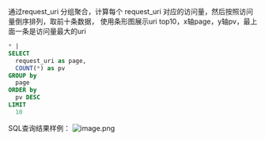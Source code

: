 通过request_uri 分组聚合，计算每个 request_uri 对应的访问量，然后按照访问量倒序排列，取前十条数据， 使用条形图展示uri top10，x轴page，y轴pv，最上面一条是访问量最大的uri
```sql
* |
SELECT
  request_uri as page,
  COUNT(*) as pv
GROUP by
  page
ORDER by
  pv DESC
LIMIT
  10
```
SQL查询结果样例：
![image.png](/img/src/sqldemo/tomcat中请求数前十的uri展示/e178ce268c303b677074e3212468a09821e167e338d5e9e9e668d185aeb6b84b.png)
